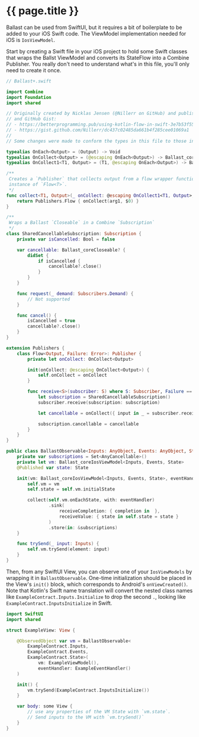 ---
---

# {{ page.title }}

Ballast can be used from SwiftUI, but it requires a bit of boilerplate to be added to your iOS Swift code. The ViewModel
implementation needed for iOS is `IosViewModel`.

Start by creating a Swift file in your iOS project to hold some Swift classes that wraps the Ballst ViewModel and 
converts its StateFlow into a Combine Publisher. You really don't need to understand what's in this file, you'll only 
need to create it once.

```swift
// Ballast+.swift

import Combine
import Foundation
import shared

// Originally created by Nicklas Jensen (@Nillerr on GitHub) and published under MIT license in the following Article
// and GitHub Gist:
// - https://betterprogramming.pub/using-kotlin-flow-in-swift-3e7b53f559b6
// - https://gist.github.com/Nillerr/dc437c02485da661b4f285cee01069a1
//
// Some changes were made to conform the types in this file to those in the Ballast Core library.

typealias OnEach<Output> = (Output) -> Void
typealias OnCollect<Output> = (@escaping OnEach<Output>) -> Ballast_coreCloseable
typealias OnCollect1<T1, Output> = (T1, @escaping OnEach<Output>) -> Ballast_coreCloseable

/**
 Creates a `Publisher` that collects output from a flow wrapper function emitting values from an underlying
 instance of `Flow<T>`.
 */
func collect<T1, Output>(_ onCollect: @escaping OnCollect1<T1, Output>, with arg1: T1) -> Publishers.Flow<Output, Error> {
    return Publishers.Flow { onCollect(arg1, $0) }
}

/**
 Wraps a Ballast `Closeable` in a Combine `Subscription`
 */
class SharedCancellableSubscription: Subscription {
    private var isCancelled: Bool = false

    var cancellable: Ballast_coreCloseable? {
        didSet {
            if isCancelled {
                cancellable?.close()
            }
        }
    }

    func request(_ demand: Subscribers.Demand) {
        // Not supported
    }

    func cancel() {
        isCancelled = true
        cancellable?.close()
    }
}

extension Publishers {
    class Flow<Output, Failure: Error>: Publisher {
        private let onCollect: OnCollect<Output>

        init(onCollect: @escaping OnCollect<Output>) {
            self.onCollect = onCollect
        }

        func receive<S>(subscriber: S) where S: Subscriber, Failure == S.Failure, Output == S.Input {
            let subscription = SharedCancellableSubscription()
            subscriber.receive(subscription: subscription)

            let cancellable = onCollect({ input in _ = subscriber.receive(input) })

            subscription.cancellable = cancellable
        }
    }
}

public class BallastObservable<Inputs: AnyObject, Events: AnyObject, State: AnyObject>: ObservableObject {
    private var subscriptions = Set<AnyCancellable>()
    private let vm: Ballast_coreIosViewModel<Inputs, Events, State>
    @Published var state: State

    init(vm: Ballast_coreIosViewModel<Inputs, Events, State>, eventHandler: Ballast_coreEventHandler) {
        self.vm = vm
        self.state = self.vm.initialState

        collect(self.vm.onEachState, with: eventHandler)
                .sink(
                    receiveCompletion: { completion in  },
                    receiveValue: { state in self.state = state }
                )
                .store(in: &subscriptions)
    }

    func trySend(_ input: Inputs) {
        self.vm.trySend(element: input)
    }
}
```

Then, from any SwiftUI View, you can observe one of your `IosViewModels` by wrapping it in `BallastObservable`. One-time 
initialization should be placed in the View's `init()` block, which corresponds to Android's `onViewCreated()`. Note 
that Kotlin's Swift name translation will convert the nested class names like `ExampleContract.Inputs.Initialize` to
drop the second `.`, looking like `ExampleContract.InputsInitialize` in Swift.

```swift
import SwiftUI
import shared

struct ExampleView: View {

    @ObservedObject var vm = BallastObservable<
        ExampleContract.Inputs,
        ExampleContract.Events,
        ExampleContract.State>(
            vm: ExampleViewModel(),
            eventHandler: ExampleEventHandler()
    )

    init() {
        vm.trySend(ExampleContract.InputsInitialize())
    }

    var body: some View {
        // use any properties of the VM State with `vm.state`.
        // Send inputs to the VM with `vm.trySend()`
    }
}
```
